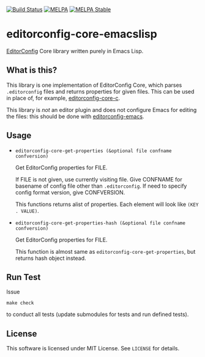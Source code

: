 [![Build Status](https://travis-ci.org/10sr/editorconfig-core-emacslisp.svg)](https://travis-ci.org/10sr/editorconfig-core-emacslisp)
[![MELPA](https://melpa.org/packages/editorconfig-core-badge.svg)](https://melpa.org/#/editorconfig-core)
[![MELPA Stable](https://stable.melpa.org/packages/editorconfig-core-badge.svg)](https://stable.melpa.org/#/editorconfig-core)



editorconfig-core-emacslisp
============================

[EditorConfig](http://editorconfig.org/) Core library written purely in Emacs
Lisp.


What is this?
---------------

This library is one implementation of EditorConfig Core, which parses
`.editorconfig` files and returns properties for given files.
This can be used in place of, for example,
[editorconfig-core-c](https://github.com/editorconfig/editorconfig-core-c).

This library is *not* an editor plugin and does not configure Emacs for editing
 the files: this should be done with
[editorconfig-emacs](https://github.com/editorconfig/editorconfig-emacs).


Usage
--------

* `editorconfig-core-get-properties (&optional file confname confversion)`

  Get EditorConfig properties for FILE.

  If FILE is not given, use currently visiting file.
Give CONFNAME for basename of config file other than `.editorconfig`.
If need to specify config format version, give CONFVERSION.

  This functions returns alist of properties. Each element will look like
`(KEY . VALUE)`.

* `editorconfig-core-get-properties-hash (&optional file confname confversion)`

  Get EditorConfig properties for FILE.

  This function is almost same as `editorconfig-core-get-properties`, but
returns hash object instead.



Run Test
---------

Issue

    make check

to conduct all tests (update submodules for tests and run defined tests).

License
---------

This software is licensed under MIT License. See `LICENSE` for details.
